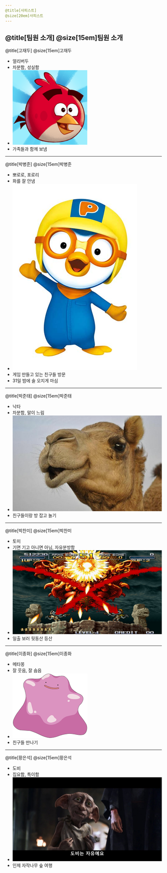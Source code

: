 ```yaml
---
@title[사피스트]
@size[20em]사피스트
---
```

@title[팀원 소개]
@size[15em]팀원 소개
---
@title[고재두]
@size[15em]고재두
  * 얼리버두
  * 차분함, 성실함
  * ![SAMBA Deployment](https://raw.githubusercontent.com/crossmarien/public/master/assets/img/1.png)
  * 가족들과 함께 보냄
---
@title[박병준]
@size[15em]박병준
  * 뽀로로, 포로리
  * 화를 잘 안냄
  * ![SAMBA Deployment](https://raw.githubusercontent.com/crossmarien/public/master/assets/img/2.jpg)
  * 게임 만들고 있는 친구들 방문 
  * 31일 밤에 술 오지게 마심
---
@title[박준태]
@size[15em]박준태
  * 낙타
  * 차분함, 말이 느림
  * ![SAMBA Deployment](https://raw.githubusercontent.com/crossmarien/public/master/assets/img/3.jpg)
  * 친구들이랑 방 잡고 놀기

---
@title[박찬미]
@size[15em]박찬미
  * 토미
  * 기면 기고 아니면 아님, 자유분방함
  * ![SAMBA Deployment](https://raw.githubusercontent.com/crossmarien/public/master/assets/img/4.jpg)
  * 일출 보러 뒷동산 등산
  
---
@title[이종화]
@size[15em]이종화
  * 메타몽
  * 잘 웃음, 잘 숨음
  * ![SAMBA Deployment](https://raw.githubusercontent.com/crossmarien/public/master/assets/img/5.png)
  * 친구들 만나기
  
---
@title[황은석]
@size[15em]황은석
  * 도비
  * 집요함, 특이함
  * ![SAMBA Deployment](https://raw.githubusercontent.com/crossmarien/public/master/assets/img/6.jpg)
  * 인제 자작나무 숲 여행
